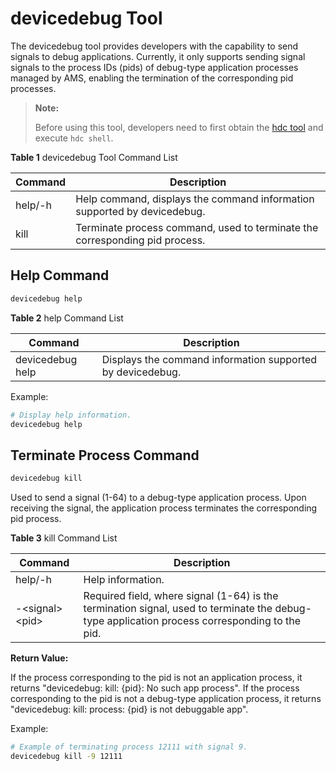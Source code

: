 # devicedebug Tool

The devicedebug tool provides developers with the capability to send signals to debug applications. Currently, it only supports sending signal signals to the process IDs (pids) of debug-type application processes managed by AMS, enabling the termination of the corresponding pid processes.

> **Note:**
>
> Before using this tool, developers need to first obtain the <!--Del-->[<!--DelEnd-->hdc tool<!--Del-->](https://docs.openharmony.cn/pages/v5.1/zh-cn/device-dev/subsystems/subsys-toolchain-hdc-guide.md)<!--DelEnd--> and execute `hdc shell`.

**Table 1** devicedebug Tool Command List

| Command | Description |
| -------- | -------- |
| help/-h | Help command, displays the command information supported by devicedebug. |
| kill | Terminate process command, used to terminate the corresponding pid process. |

## Help Command

```bash
devicedebug help
```

**Table 2** help Command List

| Command    | Description       |
| ------- | ---------- |
| devicedebug help | Displays the command information supported by devicedebug. |

Example:

```bash
# Display help information.
devicedebug help
```

## Terminate Process Command

```bash
devicedebug kill
```

Used to send a signal (1-64) to a debug-type application process. Upon receiving the signal, the application process terminates the corresponding pid process.

**Table 3** kill Command List

| Command | Description |
| -------- |-------|
| help/-h | Help information. |
| -\<signal\> \<pid\> |  Required field, where signal (1-64) is the termination signal, used to terminate the debug-type application process corresponding to the pid. |

**Return Value:**

If the process corresponding to the pid is not an application process, it returns "devicedebug: kill: {pid}: No such app process". If the process corresponding to the pid is not a debug-type application process, it returns "devicedebug: kill: process: {pid} is not debuggable app".

Example:

```bash
# Example of terminating process 12111 with signal 9.
devicedebug kill -9 12111
```